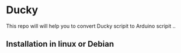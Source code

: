 # Ducky
This repo will will help you to convert Ducky scripit to Arduino scripit ..

## Installation in linux or Debian

